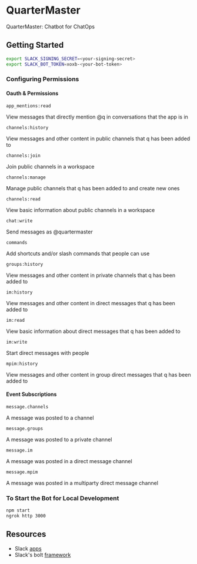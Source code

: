 # QuarterMaster

QuarterMaster: Chatbot for ChatOps

## Getting Started

```bash
export SLACK_SIGNING_SECRET=<your-signing-secret>
export SLACK_BOT_TOKEN=xoxb-<your-bot-token>
```

### Configuring Permissions

#### Oauth & Permissions

`app_mentions:read`

View messages that directly mention @q in conversations that the app is in

`channels:history`

View messages and other content in public channels that q has been added to

`channels:join`

Join public channels in a workspace

`channels:manage`

Manage public channels that q has been added to and create new ones

`channels:read`

View basic information about public channels in a workspace

`chat:write`

Send messages as @quartermaster

`commands`

Add shortcuts and/or slash commands that people can use

`groups:history`

View messages and other content in private channels that q has been added to

`im:history`

View messages and other content in direct messages that q has been added to

`im:read`

View basic information about direct messages that q has been added to

`im:write`

Start direct messages with people

`mpim:history`

View messages and other content in group direct messages that q has been added to

#### Event Subscriptions

`message.channels`

A message was posted to a channel

`message.groups`

A message was posted to a private channel

`message.im`

A message was posted in a direct message channel

`message.mpim`

A message was posted in a multiparty direct message channel

### To Start the Bot for Local Development

```bash
npm start
ngrok http 3000
```

## Resources

- Slack [apps](https://api.slack.com/apps)
- Slack's bolt [framework](https://slack.dev/bolt-js/tutorial/getting-started)
